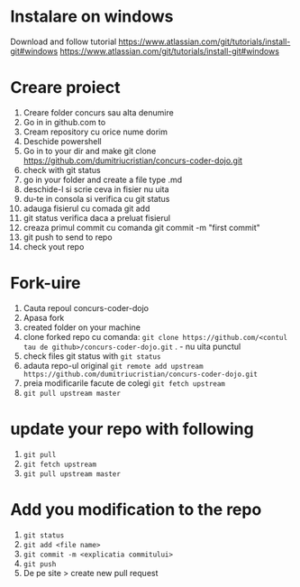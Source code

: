 # Instalare on windows

Download and follow tutorial
https://www.atlassian.com/git/tutorials/install-git#windows
https://www.atlassian.com/git/tutorials/install-git#windows

# Creare proiect
1. Creare folder concurs sau alta denumire
2. Go in in github.com to 
3. Cream repository cu orice nume dorim
4. Deschide powershell
5. Go in to your dir and make git clone https://github.com/dumitriucristian/concurs-coder-dojo.git
6. check with git status
7. go in your folder and create a file type .md
8. deschide-l si scrie ceva in fisier nu uita 
9. du-te in consola si verifica cu git status
10. adauga fisierul cu comada git add <denumire fisier>
11. git status verifica daca a preluat fisierul
12. creaza primul commit cu comanda git commit -m "first commit"
13. git push to send to repo 
14. check yout repo

# Fork-uire

1. Cauta repoul concurs-coder-dojo
2. Apasa fork
3. created folder on your machine
4. clone forked repo cu comanda: ``` git clone https://github.com/<contul tau de github>/concurs-coder-dojo.git ``` . - nu uita punctul
5. check files git status with ```git status```
6. adauta repo-ul original ```git remote add upstream  https://github.com/dumitriucristian/concurs-coder-dojo.git ```
7. preia modificarile facute de colegi ```git fetch upstream```
8. ```git pull upstream master```

# update your repo with following

1. ```git pull```
2. ```git fetch upstream```
3. ```git pull upstream master```

# Add you modification to the repo
1. ```git status```
2. ```git add <file name>```
3. ```git commit -m <explicatia commitului>```
4. ```git push``` 
5. De pe site > create new pull request
  

